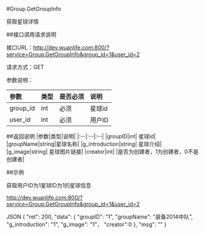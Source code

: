 #Group.GetGroupInfo

获取星球详情

##接口调用请求说明

接口URL：http://dev.wuanlife.com:800/?service=Group.GetGroupInfo&group_id=1&user_id=2

请求方式：GET

参数说明：

|参数|类型|是否必须|说明|
|:--|:--|:--|:--|
|group_id|int|必须|星球id|
|user_id|int|必须|用户ID|

##返回说明
|参数|类型|说明|
|:--|:--|:--|
|groupID|int|	星球id|
|groupName|string|星球名称|
|g_introduction|string|	星球介绍|
|g_image|string|	星球图片链接|
|creator|int|	|是否为创建者，1为创建者，0不是创建者|


##示例

获取用户ID为1星球ID为1的星球信息

http://dev.wuanlife.com:800/?service=Group.GetGroupInfo&group_id=1&user_id=2


JSON
{
    "ret": 200,
    "data": {
        "groupID": "1",
        "groupName": "装备2014中队",
        "g_introduction": "1",
        "g_image": "1"，
        "creator":0
        },
    "msg": ""
}
